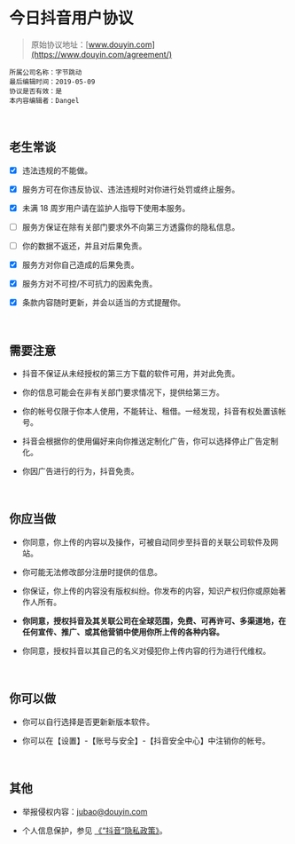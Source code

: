 # 今日抖音用户协议

> 原始协议地址：[www.douyin.com](https://www.douyin.com/agreement/)
```
所属公司名称：字节跳动
最后编辑时间：2019-05-09
协议是否有效：是
本内容编辑者：Dangel
```

<br />

## 老生常谈

- [x] 违法违规的不能做。

- [x] 服务方可在你违反协议、违法违规时对你进行处罚或终止服务。

- [x] 未满 18 周岁用户请在监护人指导下使用本服务。

- [ ] 服务方保证在除有关部门要求外不向第三方透露你的隐私信息。

- [ ] 你的数据不返还，并且对后果免责。

- [x] 服务方对你自己造成的后果免责。

- [x] 服务方对不可控/不可抗力的因素免责。

- [x] 条款内容随时更新，并会以适当的方式提醒你。

<br />

## 需要注意

- 抖音不保证从未经授权的第三方下载的软件可用，并对此免责。

- 你的信息可能会在非有关部门要求情况下，提供给第三方。

- 你的帐号仅限于你本人使用，不能转让、租借。一经发现，抖音有权处置该帐号。

- 抖音会根据你的使用偏好来向你推送定制化广告，你可以选择停止广告定制化。

- 你因广告进行的行为，抖音免责。

<br />

## 你应当做

- 你同意，你上传的内容以及操作，可被自动同步至抖音的关联公司软件及网站。

- 你可能无法修改部分注册时提供的信息。

- 你保证，你上传的内容没有版权纠纷。你发布的内容，知识产权归你或原始著作人所有。

- **你同意，授权抖音及其关联公司在全球范围，免费、可再许可、多渠道地，在任何宣传、推广、或其他营销中使用你所上传的各种内容。**

- 你同意，授权抖音以其自己的名义对侵犯你上传内容的行为进行代维权。

<br />

## 你可以做

- 你可以自行选择是否更新新版本软件。

- 你可以在【设置】-【账号与安全】-【抖音安全中心】中注销你的帐号。

<br />

## 其他

- 举报侵权内容：jubao@douyin.com

- 个人信息保护，参见 [《“抖音”隐私政策》](https://www.douyin.com/privacy/)。

<br />

<br />
